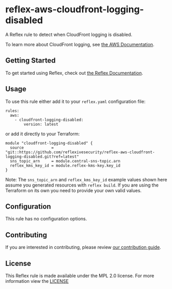 # reflex-aws-cloudfront-logging-disabled
A Reflex rule to detect when CloudFront logging is disabled.

To learn more about CloudFront logging, see [the AWS Documentation](https://docs.aws.amazon.com/AmazonCloudFront/latest/DeveloperGuide/reports-and-monitoring.html).

## Getting Started
To get started using Reflex, check out [the Reflex Documentation](https://docs.reflexivesecurity.com/).

## Usage
To use this rule either add it to your `reflex.yaml` configuration file:  
```
rules:
  aws:
    - cloudfront-logging-disabled:
        version: latest
```

or add it directly to your Terraform:  
```
module "cloudfront-logging-disabled" {
  source            = "git::https://github.com/reflexivesecurity/reflex-aws-cloudfront-logging-disabled.git?ref=latest"
  sns_topic_arn     = module.central-sns-topic.arn
  reflex_kms_key_id = module.reflex-kms-key.key_id
}
```

Note: The `sns_topic_arn` and `reflex_kms_key_id` example values shown here assume you generated resources with `reflex build`. If you are using the Terraform on its own you need to provide your own valid values.

## Configuration
This rule has no configuration options.

## Contributing
If you are interested in contributing, please review [our contribution guide](https://docs.reflexivesecurity.com/about/contributing.html).

## License
This Reflex rule is made available under the MPL 2.0 license. For more information view the [LICENSE](https://github.com/reflexivesecurity/reflex-aws-cloudfront-logging-disabled/blob/master/LICENSE) 
